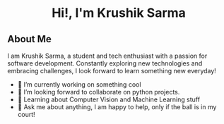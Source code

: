 
<h1 align="center">Hi!,  I'm Krushik Sarma</h1>


## About Me
I am Krushik Sarma, a student and tech enthusiast with a passion for software development. Constantly exploring new technologies and embracing challenges, I look forward to learn something new everyday!

<ul>
 <li>🔭 I’m currently working on something cool </li> 
  <li>👯 I’m looking forward to collaborate on python projects.</li> 
  <li>🌱 Learning about Computer Vision and Machine Learning stuff</li>
  <li>💬 Ask me about anything, I am happy to help, only if the ball is in my court!</li>
<ul>

